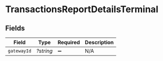 # TransactionsReportDetailsTerminal


## Fields

| Field              | Type               | Required           | Description        |
| ------------------ | ------------------ | ------------------ | ------------------ |
| `gatewayId`        | *?string*          | :heavy_minus_sign: | N/A                |